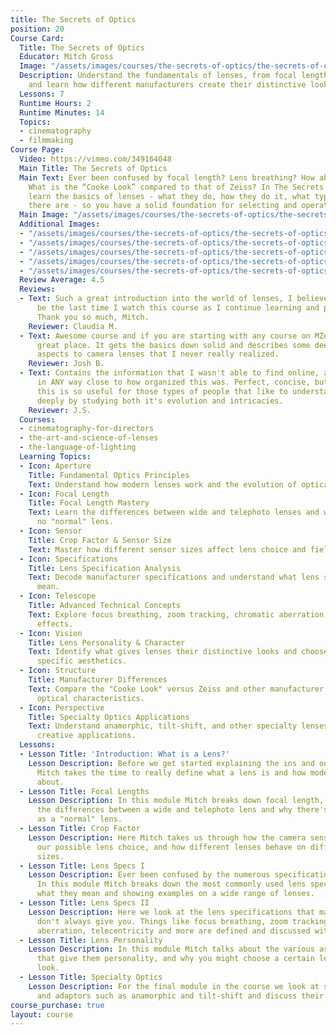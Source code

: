 ```yaml
---
title: The Secrets of Optics
position: 20
Course Card:
  Title: The Secrets of Optics
  Educator: Mitch Gross
  Image: "/assets/images/courses/the-secrets-of-optics/the-secrets-of-optics.jpg"
  Description: Understand the fundamentals of lenses, from focal length to crop factors,
    and learn how different manufacturers create their distinctive looks.
  Lessons: 7
  Runtime Hours: 2
  Runtime Minutes: 14
  Topics:
  - cinematography
  - filmmaking
Course Page:
  Video: https://vimeo.com/349164048
  Main Title: The Secrets of Optics
  Main Text: Ever been confused by focal length? Lens breathing? How about crop factors?
    What is the “Cooke Look” compared to that of Zeiss? In The Secrets of Optics you’ll
    learn the basics of lenses - what they do, how they do it, what types of lenses
    there are - so you have a solid foundation for selecting and operating lenses.
  Main Image: "/assets/images/courses/the-secrets-of-optics/the-secrets-of-optics-1.jpg"
  Additional Images:
  - "/assets/images/courses/the-secrets-of-optics/the-secrets-of-optics-2.jpg"
  - "/assets/images/courses/the-secrets-of-optics/the-secrets-of-optics-3.jpg"
  - "/assets/images/courses/the-secrets-of-optics/the-secrets-of-optics-4.jpg"
  - "/assets/images/courses/the-secrets-of-optics/the-secrets-of-optics-5.jpg"
  - "/assets/images/courses/the-secrets-of-optics/the-secrets-of-optics-6.jpg"
  Review Average: 4.5
  Reviews:
  - Text: Such a great introduction into the world of lenses, I believe this won't
      be the last time I watch this course as I continue learning and practicing.
      Thank you so much, Mitch.
    Reviewer: Claudia M.
  - Text: Awesome course and if you are starting with any course on MZed this is a
      great place. It gets the basics down solid and describes some deep, in-depth
      aspects to camera lenses that I never really realized.
    Reviewer: Josh B.
  - Text: Contains the information that I wasn't able to find online, at least not
      in ANY way close to how organized this was. Perfect, concise, but DETAILED,
      this is so useful for those types of people that like to understand concepts
      deeply by studying both it's evolution and intricacies.
    Reviewer: J.S.
  Courses:
  - cinematography-for-directors
  - the-art-and-science-of-lenses
  - the-language-of-lighting
  Learning Topics:
  - Icon: Aperture
    Title: Fundamental Optics Principles
    Text: Understand how modern lenses work and the evolution of optical technology.
  - Icon: Focal Length
    Title: Focal Length Mastery
    Text: Learn the differences between wide and telephoto lenses and why there's
      no "normal" lens.
  - Icon: Sensor
    Title: Crop Factor & Sensor Size
    Text: Master how different sensor sizes affect lens choice and field of view calculations.
  - Icon: Specifications
    Title: Lens Specification Analysis
    Text: Decode manufacturer specifications and understand what lens specs really
      mean.
  - Icon: Telescope
    Title: Advanced Technical Concepts
    Text: Explore focus breathing, zoom tracking, chromatic aberration, and telecentricity
      effects.
  - Icon: Vision
    Title: Lens Personality & Character
    Text: Identify what gives lenses their distinctive looks and choose lenses for
      specific aesthetics.
  - Icon: Structure
    Title: Manufacturer Differences
    Text: Compare the "Cooke Look" versus Zeiss and other manufacturer's distinctive
      optical characteristics.
  - Icon: Perspective
    Title: Specialty Optics Applications
    Text: Understand anamorphic, tilt-shift, and other specialty lenses and their
      creative applications.
  Lessons:
  - Lesson Title: 'Introduction: What is a Lens?'
    Lesson Description: Before we get started explaining the ins and outs of lenses,
      Mitch takes the time to really define what a lens is and how modern lenses came
      about.
  - Lesson Title: Focal Lengths
    Lesson Description: In this module Mitch breaks down focal length, explaining
      the differences between a wide and telephoto lens and why there's no such thing
      as a "normal" lens.
  - Lesson Title: Crop Factor
    Lesson Description: Here Mitch takes us through how the camera sensor size affects
      our possible lens choice, and how different lenses behave on different sensor
      sizes.
  - Lesson Title: Lens Specs I
    Lesson Description: Ever been confused by the numerous specifications of lenses?
      In this module Mitch breaks down the most commonly used lens specs, explaining
      what they mean and showing examples on a wide range of lenses.
  - Lesson Title: Lens Specs II
    Lesson Description: Here we look at the lens specifications that manufacturers
      don't always give you. Things like focus breathing, zoom tracking, chromatic
      aberration, telecentricity and more are defined and discussed with examples.
  - Lesson Title: Lens Personality
    Lesson Description: In this module Mitch talks about the various aspects of lenses
      that give them personality, and why you might choose a certain lens for a certain
      look.
  - Lesson Title: Specialty Optics
    Lesson Description: For the final module in the course we look at specialty lenses
      and adaptors such as anamorphic and tilt-shift and discuss their application.
course_purchase: true
layout: course
---
```


